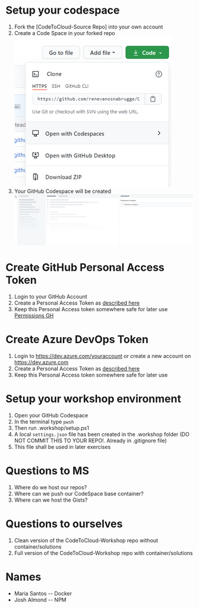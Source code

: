 # Setup your codespace
1. Fork the [CodeToCloud-Source Repo] into your own account
1. Create a Code Space in your forked repo
![](CodeSpace.png)
1. Your GitHub Codespace will be created
![](Codespace-creation.png)

# Create GitHub Personal Access Token
1. Login to your GitHub Account
1. Create a Personal Access Token as [described here](https://docs.github.com/en/free-pro-team@latest/github/authenticating-to-github/creating-a-personal-access-token)
1. Keep this Personal Access token somewhere safe for later use
[Permissions GH](Permissions-GH.png)

# Create Azure DevOps Token
1. Login to https://dev.azure.com/youraccount or create a new account on https://dev.azure.com
1. Create a Personal Access Token as [described here](https://docs.microsoft.com/en-us/azure/devops/organizations/accounts/use-personal-access-tokens-to-authenticate?view=azure-devops&tabs=preview-page)
1. Keep this Personal Access token somewhere safe for later use

# Setup your workshop environment
1. Open your GitHub Codespace 
1. In the terminal type `pwsh`
1. Then run .workshop/setup.ps1 
1. A local `settings.json` file has been created in the .workshop folder (DO NOT COMMIT THIS TO YOUR REPO!. Already in .gitignore file)
1. This file shall be used in later exercises

# Questions to MS
1. Where do we host our repos? 
1. Where can we push our CodeSpace base container?
1. Where can we host the Gists?

# Questions to ourselves
1. Clean version of the CodeToCloud-Workshop repo without container/solutions 
1. Full version of the CodeToCloud-Workshop repo with container/solutions 

# Names
* Maria Santos -- Docker
* Josh Almond -- NPM